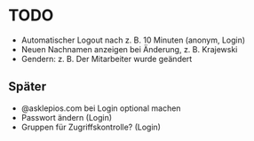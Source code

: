 # TODO

- Automatischer Logout nach z. B. 10 Minuten (anonym, Login)
- Neuen Nachnamen anzeigen bei Änderung, z. B. Krajewski
- Gendern: z. B. Der Mitarbeiter wurde geändert

## Später

- @asklepios.com bei Login optional machen
- Passwort ändern (Login)
- Gruppen für Zugriffskontrolle? (Login)
